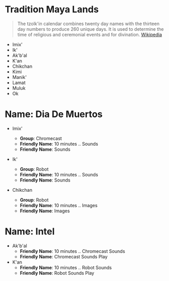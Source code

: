 # Tradition Maya Lands

> The tzolk'in calendar combines twenty day names with the thirteen day numbers to produce 260 unique days. It is used to determine the time of religious and ceremonial events and for divination. [Wikipedia](https://en.wikipedia.org/wiki/Maya_calendar)

- Imix'
- Ik'
- Ak'b'al
- K'an
- Chikchan
- Kimi
- Manik'
- Lamat
- Muluk
- Ok

# Name: Dia De Muertos

- Imix'
  - __Group__: Chromecast
  - __Friendly Name__: 10 minutes .. Sounds
  - __Friendly Name__: Sounds

- Ik'
  - __Group__: Robot
  - __Friendly Name__: 10 minutes .. Sounds
  - __Friendly Name__: Sounds

- Chikchan
  - __Group__: Robot
  - __Friendly Name__: 10 minutes .. Images
  - __Friendly Name__: Images

# Name: Intel

- Ak'b'al
  - __Friendly Name__: 10 minutes .. Chromecast Sounds
  - __Friendly Name__: Chromecast Sounds Play
- K'an
  - __Friendly Name__: 10 minutes .. Robot Sounds
  - __Friendly Name__: Robot Sounds Play

